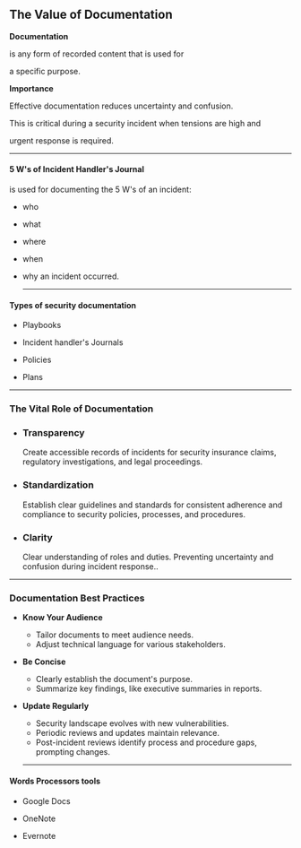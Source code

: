 ## The Value of Documentation

**Documentation** 

is any form of recorded content that is used for 

a specific purpose.

**Importance**

Effective documentation reduces uncertainty and confusion. 

This is critical during a security incident when tensions are high and 

urgent response is required.

---

#### 5 W's of Incident Handler's Journal

is used for documenting the 5 W's of an incident: 

- who

- what

- where

- when

- why an incident occurred. 
  
  ---

#### Types of security documentation

- Playbooks

- Incident handler's Journals

- Policies

- Plans

---

### The Vital Role of Documentation

- ### Transparency
  
  Create accessible records of incidents for security insurance claims, regulatory investigations, and legal proceedings.

- ### Standardization
  
  Establish clear guidelines and standards for consistent adherence and compliance to security policies, processes, and procedures.

- ### Clarity
  
  Clear understanding of roles and duties. Preventing uncertainty and confusion during incident response..

---

### Documentation Best Practices

- **Know Your Audience**
  
  - Tailor documents to meet audience needs.
  - Adjust technical language for various stakeholders.

- **Be Concise**
  
  - Clearly establish the document's purpose.
  - Summarize key findings, like executive summaries in reports.

- **Update Regularly**
  
  - Security landscape evolves with new vulnerabilities.
  - Periodic reviews and updates maintain relevance.
  - Post-incident reviews identify process and procedure gaps, prompting changes.
  
  ---

#### Words Processors tools

- Google Docs

- OneNote

- Evernote
